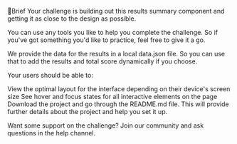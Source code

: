 📝Brief
Your challenge is building out this results summary component and getting it as close to the design as possible.

You can use any tools you like to help you complete the challenge. So if you've got something you'd like to practice, feel free to give it a go.

We provide the data for the results in a local data.json file. So you can use that to add the results and total score dynamically if you choose.

Your users should be able to:

View the optimal layout for the interface depending on their device's screen size
See hover and focus states for all interactive elements on the page
Download the project and go through the README.md file. This will provide further details about the project and help you set it up.

Want some support on the challenge? Join our community and ask questions in the help channel.
